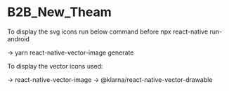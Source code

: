 # B2B_New_Theam

To display the svg icons run below command before npx react-native run-android

 -> yarn react-native-vector-image generate

To display the vector icons used: 

 -> react-native-vector-image 
 -> @klarna/react-native-vector-drawable
 
 
